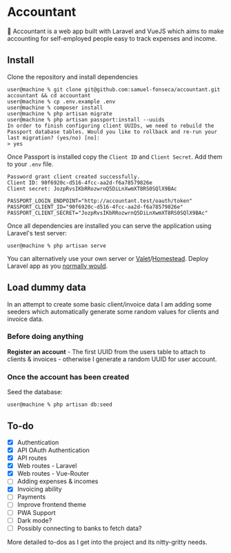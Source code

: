 # Accountant

🧮 Accountant is a web app built with Laravel and VueJS which aims to make accounting for self-employed people easy to track expenses and income.

## Install

Clone the repository and install dependencies

```console
user@machine % git clone git@github.com:samuel-fonseca/accountant.git accountant && cd accountant
user@machine % cp .env.example .env
user@machine % composer install
user@machine % php artisan migrate
user@machine % php artisan passport:install --uuids
In order to finish configuring client UUIDs, we need to rebuild the Passport database tables. Would you like to rollback and re-run your last migration? (yes/no) [no]:
> yes
```

Once Passport is installed copy the `Client ID` and `Client Secret`. Add them to your `.env` file.

```console
Password grant client created successfully.
Client ID: 90f6920c-d516-4fcc-aa2d-f6a78579826e
Client secret: JozpRvsIKbRRozwrnQ5DiLnXwmXT8RS0SQlX9BAc
```

```.env
PASSPORT_LOGIN_ENDPOINT="http://accountant.test/oauth/token"
PASSPORT_CLIENT_ID="90f6920c-d516-4fcc-aa2d-f6a78579826e"
PASSPORT_CLIENT_SECRET="JozpRvsIKbRRozwrnQ5DiLnXwmXT8RS0SQlX9BAc"
```

Once all dependencies are installed you can serve the application using Laravel's test server:

```console
user@machine % php artisan serve
```

You can alternatively use your own server or [Valet](https://laravel.com/docs/7.x/valet)/[Homestead](https://laravel.com/docs/7.x/homestead). Deploy Laravel app as you [normally would](https://laravel.com/docs/7.x/deployment).

## Load dummy data

In an attempt to create some basic client/invoice data I am adding some seeders which automatically generate some random values for clients and invoice data.

### Before doing anything

**Register an account** - The first UUID from the users table to attach to clients & invoices - otherwise I generate a random UUID for user account.

### Once the account has been created

Seed the database:

```console
user@machine % php artisan db:seed
```

## To-do

- [x] Authentication
- [x] API OAuth Authentication
- [x] API routes
- [x] Web routes - Laravel
- [x] Web routes - Vue-Router
- [ ] Adding expenses & incomes
- [x] Invoicing ability
- [ ] Payments
- [ ] Improve frontend theme
- [ ] PWA Support
- [ ] Dark mode?
- [ ] Possibly connecting to banks to fetch data?

More detailed to-dos as I get into the project and its nitty-gritty needs.
